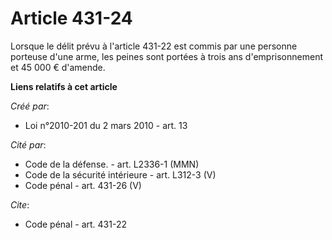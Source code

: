 # Article 431-24

Lorsque le délit prévu à l'article 431-22 est commis par une personne porteuse d'une arme, les peines sont portées à trois
ans d'emprisonnement et 45 000 € d'amende.

**Liens relatifs à cet article**

_Créé par_:

  - Loi n°2010-201 du 2 mars 2010 - art. 13

_Cité par_:

  - Code de la défense. - art. L2336-1 (MMN)
  - Code de la sécurité intérieure - art. L312-3 (V)
  - Code pénal - art. 431-26 (V)

_Cite_:

  - Code pénal - art. 431-22
